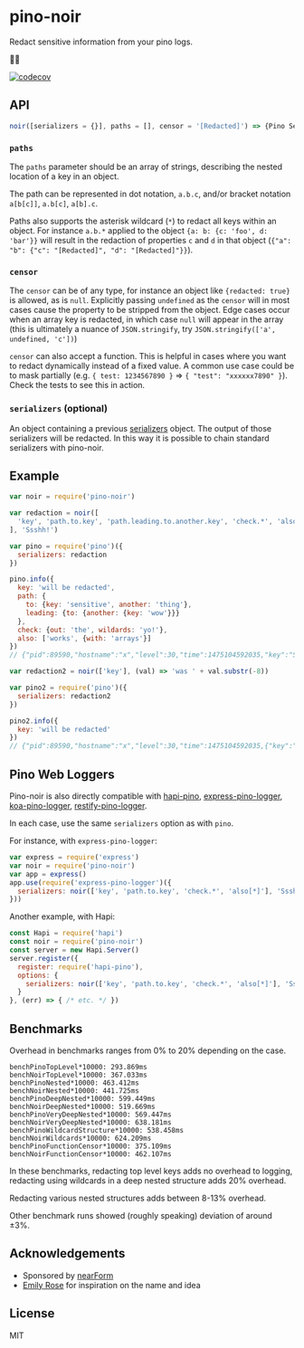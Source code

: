 # pino-noir

Redact sensitive information from your pino logs.

🍾🍷

[![codecov](https://codecov.io/gh/pinojs/pino-noir/branch/master/graph/badge.svg)](https://codecov.io/gh/pinojs/pino-noir)

## API

```js
noir([serializers = {}], paths = [], censor = '[Redacted]') => {Pino Serializer Object}
```
### `paths`

The `paths` parameter should be an array of strings, describing the nested location of a key in an object.

The path can be represented in dot notation, `a.b.c`, and/or bracket notation
`a[b[c]]`, `a.b[c]`, `a[b].c`.

Paths also supports the asterisk wildcard (`*`) to redact all keys within
an object. For instance `a.b.*` applied to the object `{a: b: {c: 'foo', d: 'bar'}}` will result in the redaction of properties `c` and `d` in that object (`{"a": "b": {"c": "[Redacted]", "d": "[Redacted]"}}`).

### `censor`

The `censor` can be of any type, for instance an object like `{redacted: true}`
is allowed, as is `null`. Explicitly passing `undefined` as the `censor` will
in most cases cause the property to be stripped from the object. Edge cases occur when an array key is redacted, in which case `null` will appear in the array (this is ultimately a nuance of `JSON.stringify`, try `JSON.stringify(['a', undefined, 'c'])`)

`censor` can also accept a function. This is helpful in cases where you want to redact dynamically instead of a fixed value. A common use case could be to mask partially (e.g. `{ test: 1234567890 }` => `{ "test": "xxxxxx7890" }`). Check the tests to see this in action.

### `serializers` (optional)

An object containing a previous
[serializers](https://github.com/pinojs/pino/blob/master/docs/API.md#example) object. The output of those
serializers will be redacted. In this way it is possible to chain
standard serializers with pino-noir.

## Example

```js
var noir = require('pino-noir')

var redaction = noir([
  'key', 'path.to.key', 'path.leading.to.another.key', 'check.*', 'also[*]'
], 'Ssshh!')

var pino = require('pino')({
  serializers: redaction
})

pino.info({
  key: 'will be redacted',
  path: {
    to: {key: 'sensitive', another: 'thing'},
    leading: {to: {another: {key: 'wow'}}}
  },
  check: {out: 'the', wildards: 'yo!'},
  also: ['works', {with: 'arrays'}]
})
// {"pid":89590,"hostname":"x","level":30,"time":1475104592035,"key":"Ssshh!","path":{"to":{"key":"Ssshh!","another":"thing"},"leading":{"to":{"another":{"key":"Ssshh!"}}}},"check":{"out":"Ssshh!","wildards":"Ssshh!"},"also":["Ssshh!","Ssshh!"],"v":1}

var redaction2 = noir(['key'], (val) => 'was ' + val.substr(-8))

var pino2 = require('pino')({
  serializers: redaction2
})

pino2.info({
  key: 'will be redacted'
})
// {"pid":89590,"hostname":"x","level":30,"time":1475104592035,{"key":"was redacted"},"v":1}
```

## Pino Web Loggers

Pino-noir is also directly compatible with [hapi-pino](http://npm.im/hapi-pino), [express-pino-logger](http://npm.im/express-pino-logger), [koa-pino-logger](http://npm.im/koa-pino-logger), [restify-pino-logger](http://npm.im/restify-pino-logger).

In each case, use the same `serializers` option as with `pino`.

For instance, with `express-pino-logger`:

```js
var express = require('express')
var noir = require('pino-noir')
var app = express()
app.use(require('express-pino-logger')({
  serializers: noir(['key', 'path.to.key', 'check.*', 'also[*]'], 'Ssshh!')
}))
```

Another example, with Hapi:

```js
const Hapi = require('hapi')
const noir = require('pino-noir')
const server = new Hapi.Server()
server.register({
  register: require('hapi-pino'),
  options: {
    serializers: noir(['key', 'path.to.key', 'check.*', 'also[*]'], 'Ssshh!')
  }
}, (err) => { /* etc. */ })
```

## Benchmarks

Overhead in benchmarks ranges from 0% to 20% depending on the case.

```
benchPinoTopLevel*10000: 293.869ms
benchNoirTopLevel*10000: 367.033ms
benchPinoNested*10000: 463.412ms
benchNoirNested*10000: 441.725ms
benchPinoDeepNested*10000: 599.449ms
benchNoirDeepNested*10000: 519.669ms
benchPinoVeryDeepNested*10000: 569.447ms
benchNoirVeryDeepNested*10000: 638.181ms
benchPinoWildcardStructure*10000: 538.458ms
benchNoirWildcards*10000: 624.209ms
benchPinoFunctionCensor*10000: 375.109ms
benchNoirFunctionCensor*10000: 462.107ms
```

In these benchmarks, redacting top level keys adds no overhead to logging, redacting using wildcards in a deep nested structure adds 20% overhead.

Redacting various nested structures adds between 8-13% overhead.

Other benchmark runs showed (roughly speaking) deviation of around ±3%.

## Acknowledgements

* Sponsored by [nearForm](http://nearform.com)
* [Emily Rose](https://twitter.com/nexxylove) for inspiration on the name and idea

## License

MIT
